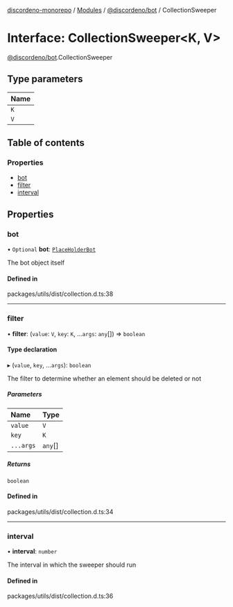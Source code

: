 [discordeno-monorepo](../README.md) / [Modules](../modules.md) / [@discordeno/bot](../modules/discordeno_bot.md) / CollectionSweeper

# Interface: CollectionSweeper<K, V\>

[@discordeno/bot](../modules/discordeno_bot.md).CollectionSweeper

## Type parameters

| Name |
| :--- |
| `K`  |
| `V`  |

## Table of contents

### Properties

- [bot](discordeno_bot.CollectionSweeper.md#bot)
- [filter](discordeno_bot.CollectionSweeper.md#filter)
- [interval](discordeno_bot.CollectionSweeper.md#interval)

## Properties

### bot

• `Optional` **bot**: [`PlaceHolderBot`](discordeno_bot.PlaceHolderBot.md)

The bot object itself

#### Defined in

packages/utils/dist/collection.d.ts:38

---

### filter

• **filter**: (`value`: `V`, `key`: `K`, ...`args`: `any`[]) => `boolean`

#### Type declaration

▸ (`value`, `key`, ...`args`): `boolean`

The filter to determine whether an element should be deleted or not

##### Parameters

| Name      | Type    |
| :-------- | :------ |
| `value`   | `V`     |
| `key`     | `K`     |
| `...args` | `any`[] |

##### Returns

`boolean`

#### Defined in

packages/utils/dist/collection.d.ts:34

---

### interval

• **interval**: `number`

The interval in which the sweeper should run

#### Defined in

packages/utils/dist/collection.d.ts:36
